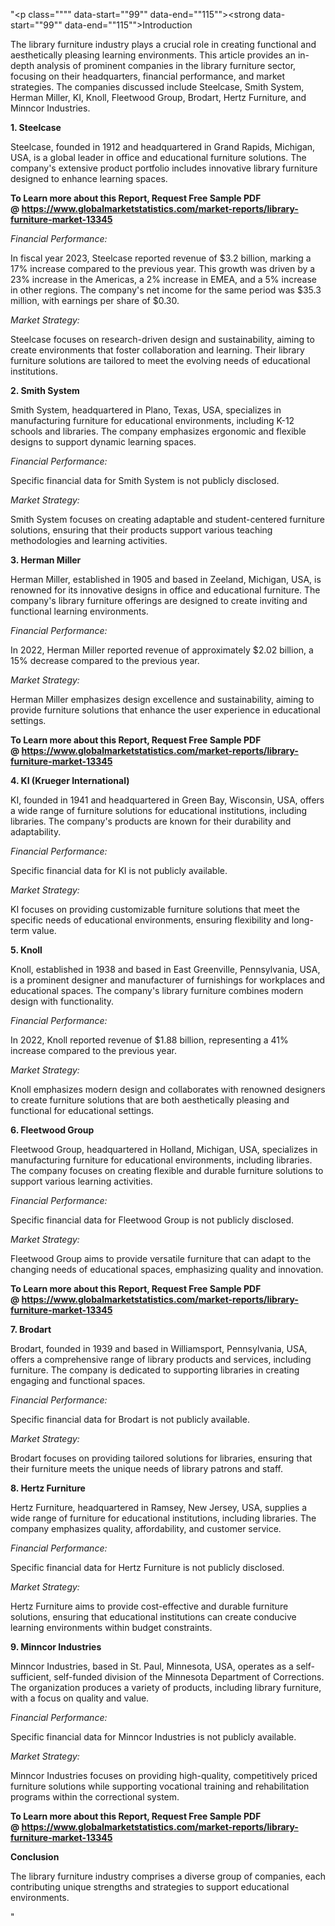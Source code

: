 "<p class="""" data-start=""99"" data-end=""115""><strong data-start=""99"" data-end=""115"">Introduction</strong></p>
<p class="""" data-start=""117"" data-end=""274""><span class=""relative -mx-px my-[-0.2rem] rounded-sm px-px py-[0.2rem]"">The library furniture industry plays a crucial role in creating functional and aesthetically pleasing learning environments.</span> <span class=""relative -mx-px my-[-0.2rem] rounded-sm px-px py-[0.2rem]"">This article provides an in-depth analysis of prominent companies in the library furniture sector, focusing on their headquarters, financial performance, and market strategies.</span> <span class=""relative -mx-px my-[-0.2rem] rounded-sm px-px py-[0.2rem]"">The companies discussed include Steelcase, Smith System, Herman Miller, KI, Knoll, Fleetwood Group, Brodart, Hertz Furniture, and Minncor Industries.</span></p>
<p class="""" data-start=""276"" data-end=""292""><strong data-start=""276"" data-end=""292"">1. Steelcase</strong></p>
<p class="""" data-start=""294"" data-end=""413""><span class=""relative -mx-px my-[-0.2rem] rounded-sm px-px py-[0.2rem]"">Steelcase, founded in 1912 and headquartered in Grand Rapids, Michigan, USA, is a global leader in office and educational furniture solutions.</span> <span class=""relative -mx-px my-[-0.2rem] rounded-sm px-px py-[0.2rem]"">The company's extensive product portfolio includes innovative library furniture designed to enhance learning spaces.</span></p>
<p class="""" data-start=""294"" data-end=""413""><strong>To Learn more about this Report, Request Free Sample PDF @&nbsp;<a href=""https://www.globalmarketstatistics.com/market-reports/library-furniture-market-13345"">https://www.globalmarketstatistics.com/market-reports/library-furniture-market-13345</a></strong></p>
<p class="""" data-start=""415"" data-end=""439""><em data-start=""415"" data-end=""439"">Financial Performance:</em></p>
<p class="""" data-start=""441"" data-end=""644""><span class=""relative -mx-px my-[-0.2rem] rounded-sm px-px py-[0.2rem]"">In fiscal year 2023, Steelcase reported revenue of $3.2 billion, marking a 17% increase compared to the previous year.</span> <span class=""relative -mx-px my-[-0.2rem] rounded-sm px-px py-[0.2rem]"">This growth was driven by a 23% increase in the Americas, a 2% increase in EMEA, and a 5% increase in other regions.</span> <span class=""relative -mx-px my-[-0.2rem] rounded-sm px-px py-[0.2rem]"">The company's net income for the same period was $35.3 million, with earnings per share of $0.30.</span></p>
<p class="""" data-start=""646"" data-end=""664""><em data-start=""646"" data-end=""664"">Market Strategy:</em></p>
<p class="""" data-start=""666"" data-end=""791""><span class=""relative -mx-px my-[-0.2rem] rounded-sm px-px py-[0.2rem]"">Steelcase focuses on research-driven design and sustainability, aiming to create environments that foster collaboration and learning.</span> <span class=""relative -mx-px my-[-0.2rem] rounded-sm px-px py-[0.2rem]"">Their library furniture solutions are tailored to meet the evolving needs of educational institutions.</span></p>
<p class="""" data-start=""793"" data-end=""812""><strong data-start=""793"" data-end=""812"">2. Smith System</strong></p>
<p class="""" data-start=""814"" data-end=""939""><span class=""relative -mx-px my-[-0.2rem] rounded-sm px-px py-[0.2rem]"">Smith System, headquartered in Plano, Texas, USA, specializes in manufacturing furniture for educational environments, including K-12 schools and libraries.</span> <span class=""relative -mx-px my-[-0.2rem] rounded-sm px-px py-[0.2rem]"">The company emphasizes ergonomic and flexible designs to support dynamic learning spaces.</span></p>
<p class="""" data-start=""941"" data-end=""965""><em data-start=""941"" data-end=""965"">Financial Performance:</em></p>
<p class="""" data-start=""967"" data-end=""1052""><span class=""relative -mx-px my-[-0.2rem] rounded-sm px-px py-[0.2rem]"">Specific financial data for Smith System is not publicly disclosed.</span></p>
<p class="""" data-start=""1054"" data-end=""1072""><em data-start=""1054"" data-end=""1072"">Market Strategy:</em></p>
<p class="""" data-start=""1074"" data-end=""1159""><span class=""relative -mx-px my-[-0.2rem] rounded-sm px-px py-[0.2rem]"">Smith System focuses on creating adaptable and student-centered furniture solutions, ensuring that their products support various teaching methodologies and learning activities.</span></p>
<p class="""" data-start=""1161"" data-end=""1181""><strong data-start=""1161"" data-end=""1181"">3. Herman Miller</strong></p>
<p class="""" data-start=""1183"" data-end=""1308""><span class=""relative -mx-px my-[-0.2rem] rounded-sm px-px py-[0.2rem]"">Herman Miller, established in 1905 and based in Zeeland, Michigan, USA, is renowned for its innovative designs in office and educational furniture.</span> <span class=""relative -mx-px my-[-0.2rem] rounded-sm px-px py-[0.2rem]"">The company's library furniture offerings are designed to create inviting and functional learning environments.</span></p>
<p class="""" data-start=""1310"" data-end=""1334""><em data-start=""1310"" data-end=""1334"">Financial Performance:</em></p>
<p class="""" data-start=""1336"" data-end=""1461""><span class=""relative -mx-px my-[-0.2rem] rounded-sm px-px py-[0.2rem]"">In 2022, Herman Miller reported revenue of approximately $2.02 billion, a 15% decrease compared to the previous year.</span> </p>
<p class="""" data-start=""1463"" data-end=""1481""><em data-start=""1463"" data-end=""1481"">Market Strategy:</em></p>
<p class="""" data-start=""1483"" data-end=""1568""><span class=""relative -mx-px my-[-0.2rem] rounded-sm px-px py-[0.2rem]"">Herman Miller emphasizes design excellence and sustainability, aiming to provide furniture solutions that enhance the user experience in educational settings.</span></p>
<p class="""" data-start=""1483"" data-end=""1568""><strong>To Learn more about this Report, Request Free Sample PDF @&nbsp;<a href=""https://www.globalmarketstatistics.com/market-reports/library-furniture-market-13345"">https://www.globalmarketstatistics.com/market-reports/library-furniture-market-13345</a></strong></p>
<p class="""" data-start=""1570"" data-end=""1603""><strong data-start=""1570"" data-end=""1603"">4. KI (Krueger International)</strong></p>
<p class="""" data-start=""1605"" data-end=""1730""><span class=""relative -mx-px my-[-0.2rem] rounded-sm px-px py-[0.2rem]"">KI, founded in 1941 and headquartered in Green Bay, Wisconsin, USA, offers a wide range of furniture solutions for educational institutions, including libraries.</span> <span class=""relative -mx-px my-[-0.2rem] rounded-sm px-px py-[0.2rem]"">The company's products are known for their durability and adaptability.</span></p>
<p class="""" data-start=""1732"" data-end=""1756""><em data-start=""1732"" data-end=""1756"">Financial Performance:</em></p>
<p class="""" data-start=""1758"" data-end=""1843""><span class=""relative -mx-px my-[-0.2rem] rounded-sm px-px py-[0.2rem]"">Specific financial data for KI is not publicly available.</span></p>
<p class="""" data-start=""1845"" data-end=""1863""><em data-start=""1845"" data-end=""1863"">Market Strategy:</em></p>
<p class="""" data-start=""1865"" data-end=""1950""><span class=""relative -mx-px my-[-0.2rem] rounded-sm px-px py-[0.2rem]"">KI focuses on providing customizable furniture solutions that meet the specific needs of educational environments, ensuring flexibility and long-term value.</span></p>
<p class="""" data-start=""1952"" data-end=""1964""><strong data-start=""1952"" data-end=""1964"">5. Knoll</strong></p>
<p class="""" data-start=""1966"" data-end=""2091""><span class=""relative -mx-px my-[-0.2rem] rounded-sm px-px py-[0.2rem]"">Knoll, established in 1938 and based in East Greenville, Pennsylvania, USA, is a prominent designer and manufacturer of furnishings for workplaces and educational spaces.</span> <span class=""relative -mx-px my-[-0.2rem] rounded-sm px-px py-[0.2rem]"">The company's library furniture combines modern design with functionality.</span></p>
<p class="""" data-start=""2093"" data-end=""2117""><em data-start=""2093"" data-end=""2117"">Financial Performance:</em></p>
<p class="""" data-start=""2119"" data-end=""2244""><span class=""relative -mx-px my-[-0.2rem] rounded-sm px-px py-[0.2rem]"">In 2022, Knoll reported revenue of $1.88 billion, representing a 41% increase compared to the previous year.</span> </p>
<p class="""" data-start=""2246"" data-end=""2264""><em data-start=""2246"" data-end=""2264"">Market Strategy:</em></p>
<p class="""" data-start=""2266"" data-end=""2351""><span class=""relative -mx-px my-[-0.2rem] rounded-sm px-px py-[0.2rem]"">Knoll emphasizes modern design and collaborates with renowned designers to create furniture solutions that are both aesthetically pleasing and functional for educational settings.</span></p>
<p class="""" data-start=""2353"" data-end=""2375""><strong data-start=""2353"" data-end=""2375"">6. Fleetwood Group</strong></p>
<p class="""" data-start=""2377"" data-end=""2502""><span class=""relative -mx-px my-[-0.2rem] rounded-sm px-px py-[0.2rem]"">Fleetwood Group, headquartered in Holland, Michigan, USA, specializes in manufacturing furniture for educational environments, including libraries.</span> <span class=""relative -mx-px my-[-0.2rem] rounded-sm px-px py-[0.2rem]"">The company focuses on creating flexible and durable furniture solutions to support various learning activities.</span></p>
<p class="""" data-start=""2504"" data-end=""2528""><em data-start=""2504"" data-end=""2528"">Financial Performance:</em></p>
<p class="""" data-start=""2530"" data-end=""2615""><span class=""relative -mx-px my-[-0.2rem] rounded-sm px-px py-[0.2rem]"">Specific financial data for Fleetwood Group is not publicly disclosed.</span></p>
<p class="""" data-start=""2617"" data-end=""2635""><em data-start=""2617"" data-end=""2635"">Market Strategy:</em></p>
<p class="""" data-start=""2637"" data-end=""2722""><span class=""relative -mx-px my-[-0.2rem] rounded-sm px-px py-[0.2rem]"">Fleetwood Group aims to provide versatile furniture that can adapt to the changing needs of educational spaces, emphasizing quality and innovation.</span></p>
<p class="""" data-start=""2637"" data-end=""2722""><strong>To Learn more about this Report, Request Free Sample PDF @&nbsp;<a href=""https://www.globalmarketstatistics.com/market-reports/library-furniture-market-13345"">https://www.globalmarketstatistics.com/market-reports/library-furniture-market-13345</a></strong></p>
<p class="""" data-start=""2724"" data-end=""2738""><strong data-start=""2724"" data-end=""2738"">7. Brodart</strong></p>
<p class="""" data-start=""2740"" data-end=""2865""><span class=""relative -mx-px my-[-0.2rem] rounded-sm px-px py-[0.2rem]"">Brodart, founded in 1939 and based in Williamsport, Pennsylvania, USA, offers a comprehensive range of library products and services, including furniture.</span> <span class=""relative -mx-px my-[-0.2rem] rounded-sm px-px py-[0.2rem]"">The company is dedicated to supporting libraries in creating engaging and functional spaces.</span></p>
<p class="""" data-start=""2867"" data-end=""2891""><em data-start=""2867"" data-end=""2891"">Financial Performance:</em></p>
<p class="""" data-start=""2893"" data-end=""2978""><span class=""relative -mx-px my-[-0.2rem] rounded-sm px-px py-[0.2rem]"">Specific financial data for Brodart is not publicly available.</span></p>
<p class="""" data-start=""2980"" data-end=""2998""><em data-start=""2980"" data-end=""2998"">Market Strategy:</em></p>
<p class="""" data-start=""3000"" data-end=""3085""><span class=""relative -mx-px my-[-0.2rem] rounded-sm px-px py-[0.2rem]"">Brodart focuses on providing tailored solutions for libraries, ensuring that their furniture meets the unique needs of library patrons and staff.</span></p>
<p class="""" data-start=""3087"" data-end=""3109""><strong data-start=""3087"" data-end=""3109"">8. Hertz Furniture</strong></p>
<p class="""" data-start=""3111"" data-end=""3236""><span class=""relative -mx-px my-[-0.2rem] rounded-sm px-px py-[0.2rem]"">Hertz Furniture, headquartered in Ramsey, New Jersey, USA, supplies a wide range of furniture for educational institutions, including libraries.</span> <span class=""relative -mx-px my-[-0.2rem] rounded-sm px-px py-[0.2rem]"">The company emphasizes quality, affordability, and customer service.</span></p>
<p class="""" data-start=""3238"" data-end=""3262""><em data-start=""3238"" data-end=""3262"">Financial Performance:</em></p>
<p class="""" data-start=""3264"" data-end=""3349""><span class=""relative -mx-px my-[-0.2rem] rounded-sm px-px py-[0.2rem]"">Specific financial data for Hertz Furniture is not publicly disclosed.</span></p>
<p class="""" data-start=""3351"" data-end=""3369""><em data-start=""3351"" data-end=""3369"">Market Strategy:</em></p>
<p class="""" data-start=""3371"" data-end=""3456""><span class=""relative -mx-px my-[-0.2rem] rounded-sm px-px py-[0.2rem]"">Hertz Furniture aims to provide cost-effective and durable furniture solutions, ensuring that educational institutions can create conducive learning environments within budget constraints.</span></p>
<p class="""" data-start=""3458"" data-end=""3483""><strong data-start=""3458"" data-end=""3483"">9. Minncor Industries</strong></p>
<p class="""" data-start=""3485"" data-end=""3610""><span class=""relative -mx-px my-[-0.2rem] rounded-sm px-px py-[0.2rem]"">Minncor Industries, based in St. Paul, Minnesota, USA, operates as a self-sufficient, self-funded division of the Minnesota Department of Corrections.</span> <span class=""relative -mx-px my-[-0.2rem] rounded-sm px-px py-[0.2rem]"">The organization produces a variety of products, including library furniture, with a focus on quality and value.</span></p>
<p class="""" data-start=""3612"" data-end=""3636""><em data-start=""3612"" data-end=""3636"">Financial Performance:</em></p>
<p class="""" data-start=""3638"" data-end=""3723""><span class=""relative -mx-px my-[-0.2rem] rounded-sm px-px py-[0.2rem]"">Specific financial data for Minncor Industries is not publicly available.</span></p>
<p class="""" data-start=""3725"" data-end=""3743""><em data-start=""3725"" data-end=""3743"">Market Strategy:</em></p>
<p class="""" data-start=""3745"" data-end=""3830""><span class=""relative -mx-px my-[-0.2rem] rounded-sm px-px py-[0.2rem]"">Minncor Industries focuses on providing high-quality, competitively priced furniture solutions while supporting vocational training and rehabilitation programs within the correctional system.</span></p>
<p class="""" data-start=""3745"" data-end=""3830""><strong>To Learn more about this Report, Request Free Sample PDF @&nbsp;<a href=""https://www.globalmarketstatistics.com/market-reports/library-furniture-market-13345"">https://www.globalmarketstatistics.com/market-reports/library-furniture-market-13345</a></strong></p>
<p class="""" data-start=""3832"" data-end=""3846""><strong data-start=""3832"" data-end=""3846"">Conclusion</strong></p>
<p class="""" data-start=""3848"" data-end=""4037"">The library furniture industry comprises a diverse group of companies, each contributing unique strengths and strategies to support educational environments.</p>"
